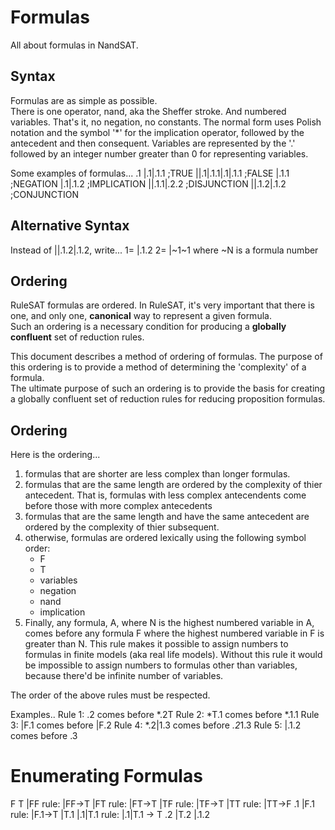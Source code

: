 # Formulas

All about formulas in NandSAT.

## Syntax

Formulas are as simple as possible.  
There is one operator, nand, aka the Sheffer stroke.
And numbered variables.
That's it, no negation, no constants.
The normal form uses Polish notation and the symbol '*' for the implication operator, followed by the antecedent and then consequent. 
Variables are represented by the '.' followed by an integer number greater than 0 for representing variables.

Some examples of formulas...
.1
|.1|.1.1			;TRUE
||.1|.1.1|.1|.1.1	;FALSE
|.1.1				;NEGATION
|.1|.1.2			;IMPLICATION 
||.1.1|.2.2			;DISJUNCTION
||.1.2|.1.2			;CONJUNCTION

## Alternative Syntax

Instead of ||.1.2|.1.2, write...
1= |.1.2
2= |~1~1
where ~N is a formula number

## Ordering

RuleSAT formulas are ordered.
In RuleSAT, it's very important that there is one, and only one, **canonical** way to represent a given formula.  
Such an ordering is a necessary condition for producing a **globally confluent** set of reduction rules. 

This document describes a method of ordering of formulas.
The purpose of this ordering is to provide a method of determining the 'complexity' of a formula.  
The ultimate purpose of such an ordering is to provide the basis for 
creating a globally confluent set of reduction rules for reducing proposition formulas.

## Ordering


Here is the ordering...
1) formulas that are shorter are less complex than longer formulas. 
2) formulas that are the same length are ordered by the complexity of thier antecedent.
	That is, formulas with less complex antecendents come before those with more complex antecedents
3) formulas that are the same length and have the same antecedent are ordered by the complexity of thier subsequent.
4) otherwise, formulas are ordered lexically using the following symbol order:
	- F
	- T
	- variables
	- negation
	- nand
	- implication
5) Finally, any formula, A, where N is the highest numbered variable in A, 
	comes before any formula F where the highest numbered variable in F is greater than N.
This rule makes it possible to assign numbers to formulas in finite models (aka real life models).
Without this rule it would be impossible to assign numbers to formulas other than variables, 
because there'd be infinite number of variables.

The order of the above rules must be respected.

Examples..
Rule 1: .2 comes before *.2T 
Rule 2: *T.1 comes before *.1.1 
Rule 3: |F.1 comes before |F.2
Rule 4: *.2|1.3 comes before *.2*1.3 
Rule 5: |.1.2 comes before .3

	
# Enumerating Formulas
F
T
|FF   rule: |FF->T
|FT	  rule: |FT->T
|TF   rule: |TF->T
|TT   rule: |TT->F 
.1
|F.1	rule: |F.1->T
|T.1
|.1|T.1 rule: |.1|T.1 -> T
.2
|T.2
|.1.2

